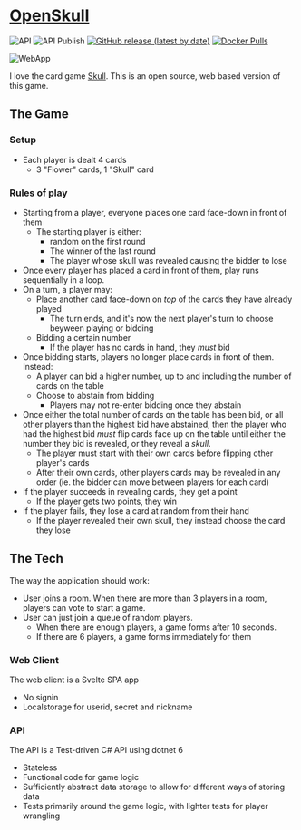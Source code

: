 # [OpenSkull](https://www.openskull.dev)

![API](https://github.com/leemartin77/openskull/actions/workflows/api-dotnet-build-and-test.yml/badge.svg)
![API Publish](https://github.com/leemartin77/openskull/actions/workflows/api-docker-publish.yml/badge.svg)
[![GitHub release (latest by date)](https://img.shields.io/github/v/release/leemartin77/openskull)](https://github.com/LeeMartin77/openskull/releases/latest)
[![Docker Pulls](https://img.shields.io/docker/pulls/leemartin77/openskull-api)](https://hub.docker.com/r/leemartin77/openskull-api)

![WebApp](https://github.com/leemartin77/openskull/actions/workflows/webapp-build-and-push.yml/badge.svg)

I love the card game [Skull](https://www.youtube.com/watch?v=Lu_IgiU4lh8). This is an open source, web based version of this game.

## The Game

### Setup

- Each player is dealt 4 cards
  - 3 "Flower" cards, 1 "Skull" card

### Rules of play

- Starting from a player, everyone places one card face-down in front of them
  - The starting player is either:
    - random on the first round
    - The winner of the last round
    - The player whose skull was revealed causing the bidder to lose
- Once every player has placed a card in front of them, play runs sequentially in a loop.
- On a turn, a player may:
  - Place another card face-down on _top_ of the cards they have already played
    - The turn ends, and it's now the next player's turn to choose beyween playing or bidding
  - Bidding a certain number
    - If the player has no cards in hand, they _must_ bid
- Once bidding starts, players no longer place cards in front of them. Instead:
  - A player can bid a higher number, up to and including the number of cards on the table
  - Choose to abstain from bidding
    - Players may not re-enter bidding once they abstain
- Once either the total number of cards on the table has been bid, or all other players than the highest bid have abstained, then the player who had the highest bid _must_ flip cards face up on the table until either the number they bid is revealed, or they reveal a _skull_.
  - The player must start with their own cards before flipping other player's cards
  - After their own cards, other players cards may be revealed in any order (ie. the bidder can move between players for each card)
- If the player succeeds in revealing cards, they get a point
  - If the player gets two points, they win
- If the player fails, they lose a card at random from their hand
  - If the player revealed their own skull, they instead choose the card they lose

## The Tech

The way the application should work:

- User joins a room. When there are more than 3 players in a room, players can vote to start a game.
- User can just join a queue of random players.
  - When there are enough players, a game forms after 10 seconds.
  - If there are 6 players, a game forms immediately for them

### Web Client

The web client is a Svelte SPA app

- No signin
- Localstorage for userid, secret and nickname

### API

The API is a Test-driven C# API using dotnet 6

- Stateless
- Functional code for game logic
- Sufficiently abstract data storage to allow for different ways of storing data
- Tests primarily around the game logic, with lighter tests for player wrangling
